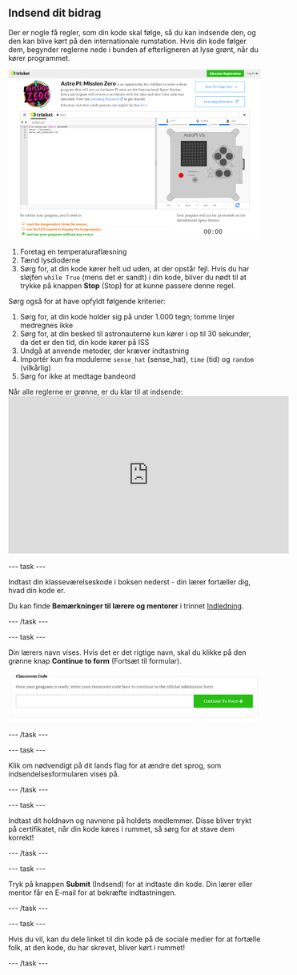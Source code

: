 ## Indsend dit bidrag

Der er nogle få regler, som din kode skal følge, så du kan indsende den, og den kan blive kørt på den internationale rumstation. Hvis din kode følger dem, begynder reglerne nede i bunden af efterligneren at lyse grønt, når du kører programmet.

![Validering](images/validation.png)

1. Foretag en temperaturaflæsning
2. Tænd lysdioderne
3. Sørg for, at din kode kører helt ud uden, at der opstår fejl. Hvis du har sløjfen `while True` (mens det er sandt) i din kode, bliver du nødt til at trykke på knappen **Stop** (Stop) for at kunne passere denne regel.

Sørg også for at have opfyldt følgende kriterier:

1. Sørg for, at din kode holder sig på under 1.000 tegn; tomme linjer medregnes ikke
2. Sørg for, at din besked til astronauterne kun kører i op til 30 sekunder, da det er den tid, din kode kører på ISS
3. Undgå at anvende metoder, der kræver indtastning
4. Importér kun fra modulerne `sense_hat` (sense_hat), `time` (tid) og `random` (vilkårlig)
5. Sørg for ikke at medtage bandeord

Når alle reglerne er grønne, er du klar til at indsende: <iframe width="560" height="315" src="https://www.youtube.com/embed/5sLlhf3FjdU?rel=0" frameborder="0" allowfullscreen mark="crwd-mark"></iframe> 

--- task ---

Indtast din klasseværelseskode i boksen nederst - din lærer fortæller dig, hvad din kode er.

Du kan finde **Bemærkninger til lærere og mentorer** i trinnet [Indledning](https://projects.raspberrypi.org/da-DK/projects/astro-pi-mission-zero/1).

--- /task ---

--- task ---

Din lærers navn vises. Hvis det er det rigtige navn, skal du klikke på den grønne knap **Continue to form** (Fortsæt til formular).

![Fortsæt til formular](images/continue-to-form.png)

--- /task ---

--- task ---

Klik om nødvendigt på dit lands flag for at ændre det sprog, som indsendelsesformularen vises på.

--- /task ---

--- task ---

Indtast dit holdnavn og navnene på holdets medlemmer. Disse bliver trykt på certifikatet, når din kode køres i rummet, så sørg for at stave dem korrekt!

--- /task ---

--- task ---

Tryk på knappen **Submit** (Indsend) for at indtaste din kode. Din lærer eller mentor får en E-mail for at bekræfte indtastningen.

--- /task ---

--- task ---

Hvis du vil, kan du dele linket til din kode på de sociale medier for at fortælle folk, at den kode, du har skrevet, bliver kørt i rummet!

--- /task ---